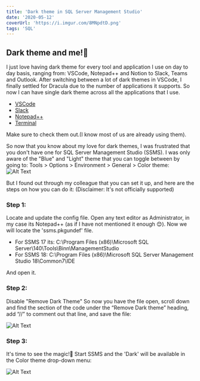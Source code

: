 ```yaml
---
title: 'Dark theme in SQL Server Management Studio'
date: '2020-05-12'
coverUrl: 'https://i.imgur.com/8MNpdtD.png'
tags: 'SQL'
---
```


## Dark theme and me!🖤

I just love having dark theme for every tool and application I use on day to day basis, ranging from: VSCode, Notepad++ and Notion to Slack, Teams and Outlook.
After switching between a lot of dark themes in VSCode, I finally settled for Dracula due to the number of applications it supports. So now I can have single dark theme across all the applications that I use.
- [VSCode](https://draculatheme.com/visual-studio-code/)
- [Slack](https://draculatheme.com/slack/)
- [Notepad++](https://draculatheme.com/notepad-plus-plus/)
- [Terminal](https://draculatheme.com/terminal/)

Make sure to check them out.(I know most of us are already using them).

So now that you know about my love for dark themes, I was frustrated that you don't have one for SQL Server Management Studio (SSMS).
I was only aware of the "Blue" and "Light" theme that you can toggle between by going to: Tools > Options > Environment > General > Color theme:
![Alt Text](https://dev-to-uploads.s3.amazonaws.com/i/brk4kxgkoumixkx1yqc5.png)


But I found out through my colleague that you can set it up, and here are the steps on how you can do it:
(Disclaimer: It's not officially supported)

### Step 1:
Locate and update the config file.
Open any text editor as Administrator, in my case its Notepad++ (as if I have not mentioned it enough 😊). Now we will locate the 'ssms.pkgundef' file.
- For SSMS 17 its: C:\Program Files (x86)\Microsoft SQL Server\140\Tools\Binn\ManagementStudio
- For SSMS 18: C:\Program Files (x86)\Microsoft SQL Server Management Studio 18\Common7\IDE

And open it.

### Step 2:
Disable "Remove Dark Theme"
So now you have the file open, scroll down and find the section of the code under the “Remove Dark theme” heading, add “//” to comment out that line, and save the file:

![Alt Text](https://dev-to-uploads.s3.amazonaws.com/i/kjo5wp5hh0s2vogaq2jy.png)

### Step 3:
It's time to see the magic!🖤
Start SSMS and the 'Dark' will be available in the Color theme drop-down menu:

![Alt Text](https://dev-to-uploads.s3.amazonaws.com/i/5tf3f8gcab6wvfb86zxa.png)